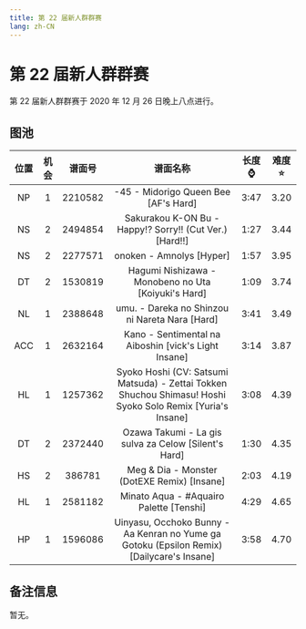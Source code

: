 ```yaml
---
title: 第 22 届新人群群赛
lang: zh-CN
---
```


# 第 22 届新人群群赛

第 22 届新人群群赛于 2020 年 12 月 26 日晚上八点进行。

## 图池

| 位置 | 机会 | 谱面号 | 谱面名称 | 长度⌚️ | 难度⭐️ |
| :-: | :-: | :-: | :-: | :-: | :-: |
| NP | 1 | 2210582 | -45 - Midorigo Queen Bee [AF's Hard] | 3:47 | 3.20 |
| NS | 2 | 2494854 | Sakurakou K-ON Bu - Happy!? Sorry!! (Cut Ver.) [Hard!!] | 1:27 | 3.44 |
| NS | 2 | 2277571 | onoken - Amnolys [Hyper] | 1:57 | 3.95 |
| DT | 2 | 1530819 | Hagumi Nishizawa - Monobeno no Uta [Koiyuki's Hard] | 1:09 | 3.74 |
| NL | 1 | 2388648 | umu. - Dareka no Shinzou ni Nareta Nara [Hard] | 3:41 | 3.49 |
| ACC | 1 | 2632164 | Kano - Sentimental na Aiboshin [vick's Light Insane] | 3:14 | 3.87 |
| HL | 1 | 1257362 | Syoko Hoshi (CV: Satsumi Matsuda) - Zettai Tokken Shuchou Shimasu! Hoshi Syoko Solo Remix [Yuria's Insane] | 3:08 | 4.39 |
| DT | 2 | 2372440 | Ozawa Takumi - La gis sulva za Celow [Silent's Hard] | 1:30 | 4.35 |
| HS | 2 | 386781 | Meg & Dia - Monster (DotEXE Remix) [Insane] | 2:03 | 4.19 |
| HL | 1 | 2581182 | Minato Aqua - #Aquairo Palette [Tenshi] | 4:29 | 4.65 |
| HP | 1 | 1596086 | Uinyasu, Occhoko Bunny - Aa Kenran no Yume ga Gotoku (Epsilon Remix) [Dailycare's Insane] | 3:58 | 4.70 |

## 备注信息

暂无。

